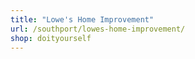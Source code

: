 ```yaml
---
title: "Lowe's Home Improvement"
url: /southport/lowes-home-improvement/
shop: doityourself
---
```

